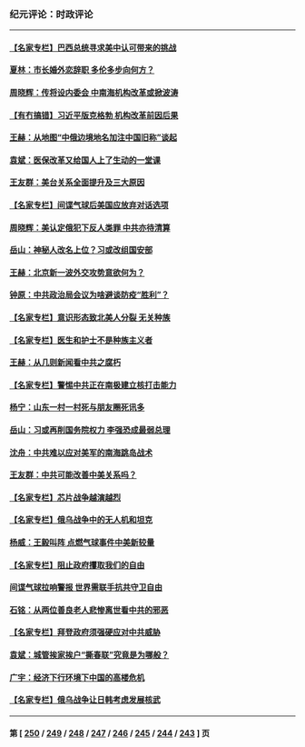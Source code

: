 ### 纪元评论：时政评论
---
#### [【名家专栏】巴西总统寻求美中认可带来的挑战](../../pages/nsc1025/n13936556.md) 
#### [夏林：市长婚外恋辞职 多伦多步向何方？](../../pages/nsc1025/n13936672.md) 
#### [周晓辉：传将设内委会  中南海机构改革或掀波涛](../../pages/nsc1025/n13936650.md) 
#### [【有冇搞错】习近平版克格勃 机构改革前因后果](../../pages/nsc1025/n13936446.md) 
#### [王赫：从地图“中俄边境地名加注中国旧称”谈起](../../pages/nsc1025/n13936248.md) 
#### [袁斌：医保改革又给国人上了生动的一堂课](../../pages/nsc1025/n13936221.md) 
#### [王友群：美台关系全面提升及三大原因](../../pages/nsc1025/n13935863.md) 
#### [【名家专栏】间谍气球后美国应放弃对话选项](../../pages/nsc1025/n13935663.md) 
#### [周晓辉：美认定俄犯下反人类罪 中共亦待清算](../../pages/nsc1025/n13935794.md) 
#### [岳山：神秘人改名上位？习或改组国安部](../../pages/nsc1025/n13935582.md) 
#### [王赫：北京新一波外交攻势意欲何为？](../../pages/nsc1025/n13935213.md) 
#### [钟原：中共政治局会议为啥避谈防疫“胜利”？](../../pages/nsc1025/n13935133.md) 
#### [【名家专栏】意识形态致北美人分裂 无关种族](../../pages/nsc1025/n13934789.md) 
#### [【名家专栏】医生和护士不是种族主义者](../../pages/nsc1025/n13934788.md) 
#### [王赫：从几则新闻看中共之腐朽](../../pages/nsc1025/n13934601.md) 
#### [【名家专栏】警惕中共正在南极建立核打击能力](../../pages/nsc1025/n13934119.md) 
#### [杨宁：山东一村一村死与朋友圈死讯多](../../pages/nsc1025/n13934242.md) 
#### [岳山：习或再削国务院权力 李强恐成最弱总理](../../pages/nsc1025/n13934125.md) 
#### [沈舟：中共难以应对美军的南海跳岛战术](../../pages/nsc1025/n13933777.md) 
#### [王友群：中共可能改善中美关系吗？](../../pages/nsc1025/n13933678.md) 
#### [【名家专栏】芯片战争越演越烈](../../pages/nsc1025/n13932766.md) 
#### [【名家专栏】俄乌战争中的无人机和坦克](../../pages/nsc1025/n13933413.md) 
#### [杨威：王毅叫阵 点燃气球事件中美新较量](../../pages/nsc1025/n13932884.md) 
#### [【名家专栏】阻止政府攫取我们的自由](../../pages/nsc1025/n13927644.md) 
#### [间谍气球拉响警报 世界需联手抗共守卫自由](../../pages/nsc1025/n13932562.md) 
#### [石铭：从两位善良老人悲惨离世看中共的邪恶](../../pages/nsc1025/n13932887.md) 
#### [【名家专栏】拜登政府须强硬应对中共威胁](../../pages/nsc1025/n13932026.md) 
#### [袁斌：城管挨家挨户“撕春联”究竟是为哪般？](../../pages/nsc1025/n13932460.md) 
#### [广宇：经济下行环境下中国的高楼危机](../../pages/nsc1025/n13932386.md) 
#### [【名家专栏】俄乌战争让日韩考虑发展核武](../../pages/nsc1025/n13932029.md) 

---
#### 第 [ [250](./250.md) / [249](./249.md) / [248](./248.md) / [247](./247.md) / [246](./246.md) / [245](./245.md) / [244](./244.md) / [243](./243.md) ] 页
